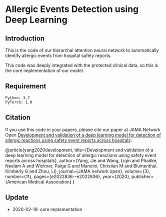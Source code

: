 
# Allergic Events Detection using Deep Learning



## Introduction

This is the code of our hierarchal attention neural network to automatically identify allergic events from hospital safety reports.

This code was deeply integrated with the protected clinical data, so this is the core implementation of our model. 


## Requirement

	Python: 3.7  
	PyTorch: 1.0 


## Citation

If you use this code in your papers, please cite our paper at JAMA Network Open [Development and validation of a deep learning model for detection of allergic reactions using safety event reports across hospitals](https://jamanetwork.com/journals/jamanetworkopen/fullarticle/2772992):

@article{yang2020development,
title={Development and validation of a deep learning model for detection of allergic reactions using safety event reports across hospitals},
author={Yang, Jie and Wang, Liqin and Phadke, Neelam A and Wickner, Paige G and Mancini, Christian M and Blumenthal, Kimberly G and Zhou, Li},
journal={JAMA network open},
volume={3},
number={11},
pages={e2022836--e2022836},
year={2020},
publisher={American Medical Association}
}

## Update

* 2020-02-19: core implementation

